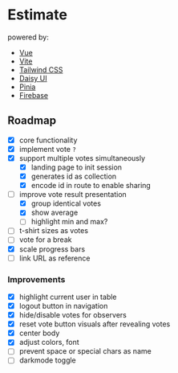 # Estimate

powered by: 
- [Vue](https://vuejs.org/)
- [Vite](https://vitejs.dev/)
- [Tailwind CSS](https://tailwindcss.com/)
- [Daisy UI](https://daisyui.com/)
- [Pinia](https://pinia.vuejs.org/)
- [Firebase](https://firebase.google.com/)

## Roadmap
- [x] core functionality
- [x] implement vote `?`
- [x] support multiple votes simultaneously
  - [x] landing page to init session
  - [x] generates id as collection
  - [x] encode id in route to enable sharing
- [ ] improve vote result presentation
  - [x] group identical votes
  - [x] show average
  - [ ] highlight min and max?
- [ ] t-shirt sizes as votes
- [ ] vote for a break
- [x] scale progress bars
- [ ] link URL as reference

### Improvements
- [x] highlight current user in table
- [x] logout button in navigation
- [x] hide/disable votes for observers
- [x] reset vote button visuals after revealing votes
- [x] center body
- [x] adjust colors, font
- [ ] prevent space or special chars as name
- [ ] darkmode toggle

